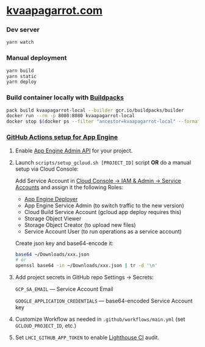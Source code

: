 # [kvaapagarrot.com](https://kvaapagarrot.com)

### Dev server

```bash
yarn watch
```

### Manual deployment

```bash
yarn build
yarn static
yarn deploy
```

### Build container locally with [Buildpacks](https://buildpacks.io/docs/tools/pack/)

```bash
pack build kvaapagarrot-local --builder gcr.io/buildpacks/builder
docker run --rm -p 8080:8080 kvaapagarrot-local
docker stop $(docker ps --filter "ancestor=kvaapagarrot-local" --format "{{.Names}}" --quiet)
```


### [GitHub Actions setup for App Engine](https://github.com/GoogleCloudPlatform/github-actions/tree/master/setup-gcloud)

1. Enable [App Engine Admin API](https://console.developers.google.com/apis/api/appengine.googleapis.com/overview) for your project.

2. Launch `scripts/setup_gcloud.sh [PROJECT_ID]` script **OR** do a manual setup via Cloud Console:

    Add Service Account in [Cloud Console → IAM & Admin → Service Accounts](https://console.cloud.google.com/iam-admin/serviceaccounts) and assign it the following Roles:

    - [App Engine Deployer](https://cloud.google.com/appengine/docs/standard/python/roles#separation_of_deployment_and_traffic_routing_duties)
    - App Engine Service Admin (to switch traffic to the new version)
    - Cloud Build Service Account (gcloud app deploy requires this)
    - Storage Object Viewer
    - Storage Object Creator (to upload new files)
    - Service Account User (to run operations as a service account)

    Create json key and base64-encode it:

    ```bash
    base64 ~/Downloads/xxx.json
    # or
    openssl base64 -in ~/Downloads/xxx.json | tr -d '\n'
    ```

3. Add project secrets in GitHub repo Settings → Secrets:

    `GCP_SA_EMAIL` — Service Account Email

    `GOOGLE_APPLICATION_CREDENTIALS` — base64-encoded Service Account key

4. Customize Workflow as needed in `.github/workflows/main.yml` (set `GCLOUD_PROJECT_ID`, etc.)

5. Set `LHCI_GITHUB_APP_TOKEN` to enable [Lighthouse CI](https://github.com/apps/lighthouse-ci) audit.
